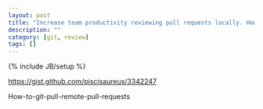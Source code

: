```yaml
---
layout: post
title: "Increase team productivity reviewing pull requests locally. How to git pull remote pull requests"
description: ""
category: [git, review]
tags: []
---
```

{% include JB/setup %}


<https://gist.github.com/piscisaureus/3342247>

How-to-git-pull-remote-pull-requests